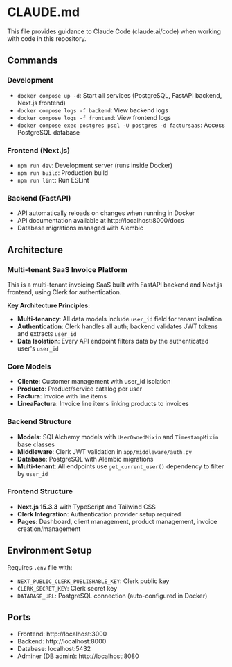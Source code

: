 # CLAUDE.md

This file provides guidance to Claude Code (claude.ai/code) when working with code in this repository.

## Commands

### Development
- `docker compose up -d`: Start all services (PostgreSQL, FastAPI backend, Next.js frontend)
- `docker compose logs -f backend`: View backend logs
- `docker compose logs -f frontend`: View frontend logs
- `docker compose exec postgres psql -U postgres -d factursaas`: Access PostgreSQL database

### Frontend (Next.js)
- `npm run dev`: Development server (runs inside Docker)
- `npm run build`: Production build
- `npm run lint`: Run ESLint

### Backend (FastAPI)
- API automatically reloads on changes when running in Docker
- API documentation available at http://localhost:8000/docs
- Database migrations managed with Alembic

## Architecture

### Multi-tenant SaaS Invoice Platform
This is a multi-tenant invoicing SaaS built with FastAPI backend and Next.js frontend, using Clerk for authentication.

**Key Architecture Principles:**
- **Multi-tenancy**: All data models include `user_id` field for tenant isolation
- **Authentication**: Clerk handles all auth; backend validates JWT tokens and extracts `user_id`
- **Data Isolation**: Every API endpoint filters data by the authenticated user's `user_id`

### Core Models
- **Cliente**: Customer management with user_id isolation
- **Producto**: Product/service catalog per user
- **Factura**: Invoice with line items
- **LineaFactura**: Invoice line items linking products to invoices

### Backend Structure
- **Models**: SQLAlchemy models with `UserOwnedMixin` and `TimestampMixin` base classes
- **Middleware**: Clerk JWT validation in `app/middleware/auth.py`
- **Database**: PostgreSQL with Alembic migrations
- **Multi-tenant**: All endpoints use `get_current_user()` dependency to filter by `user_id`

### Frontend Structure
- **Next.js 15.3.3** with TypeScript and Tailwind CSS
- **Clerk Integration**: Authentication provider setup required
- **Pages**: Dashboard, client management, product management, invoice creation/management

## Environment Setup
Requires `.env` file with:
- `NEXT_PUBLIC_CLERK_PUBLISHABLE_KEY`: Clerk public key
- `CLERK_SECRET_KEY`: Clerk secret key
- `DATABASE_URL`: PostgreSQL connection (auto-configured in Docker)

## Ports
- Frontend: http://localhost:3000
- Backend: http://localhost:8000
- Database: localhost:5432
- Adminer (DB admin): http://localhost:8080